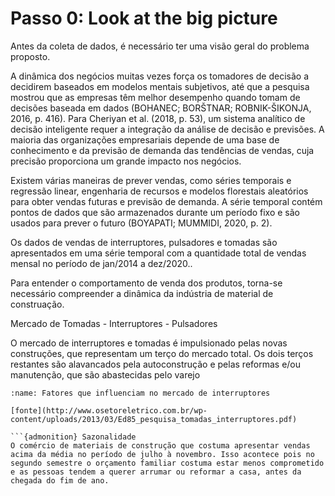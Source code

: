 Passo 0: Look at the big picture
=======================

Antes da coleta de dados, é necessário ter uma visão geral do problema proposto.

A dinâmica dos negócios muitas vezes força os tomadores de decisão a decidirem baseados em modelos mentais subjetivos, até que a pesquisa mostrou que as empresas têm melhor desempenho quando tomam de decisões baseada em dados (BOHANEC; BORŠTNAR; ROBNIK-ŠIKONJA, 2016, p. 416). Para Cheriyan et al. (2018, p. 53), um sistema analítico de decisão inteligente requer a integração da análise de decisão e previsões. A maioria das organizações empresariais depende de uma base de conhecimento e da previsão de demanda das tendências de vendas, cuja precisão proporciona um grande impacto nos negócios.

Existem várias maneiras de prever vendas, como séries temporais e regressão linear, engenharia de recursos e modelos florestais aleatórios para obter vendas futuras e previsão de demanda. A série temporal contém pontos de dados que são armazenados durante um período fixo e são usados para prever o futuro (BOYAPATI; MUMMIDI, 2020, p. 2).

Os dados de vendas de interruptores, pulsadores e tomadas são apresentados em uma série temporal com a quantidade total de vendas mensal no período de jan/2014 a dez/2020..

Para entender o comportamento de venda dos produtos, torna-se necessário compreender a dinâmica da indústria de material de construação.

Mercado de Tomadas - Interruptores - Pulsadores

O mercado de interruptores e tomadas é impulsionado pelas novas construções, que representam um terço do mercado total. Os dois terços restantes são alavancados pela autoconstrução e pelas reformas e/ou manutenção, que são abastecidas pelo varejo

```{figure} /fig/mercado_tomadas.png
:name: Fatores que influenciam no mercado de interruptores

[fonte](http://www.osetoreletrico.com.br/wp-content/uploads/2013/03/Ed85_pesquisa_tomadas_interruptores.pdf)

```{admonition} Sazonalidade
O comércio de materiais de construção que costuma apresentar vendas acima da média no período de julho à novembro. Isso acontece pois no segundo semestre o orçamento familiar costuma estar menos comprometido e as pessoas tendem a querer arrumar ou reformar a casa, antes da chegada do fim de ano.
```


